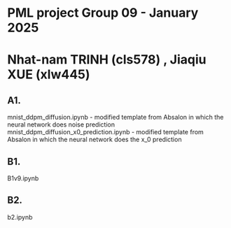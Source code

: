 # PML project Group 09  - January 2025
# Nhat-nam TRINH (cls578) , Jiaqiu XUE (xlw445)

## A1.
mnist_ddpm_diffusion.ipynb - modified template from Absalon in which the neural network does noise prediction
mnist_ddpm_diffusion_x0_prediction.ipynb - modified template from Absalon in which the neural network does the x_0 prediction

## B1.
B1v9.ipynb

## B2.
b2.ipynb
